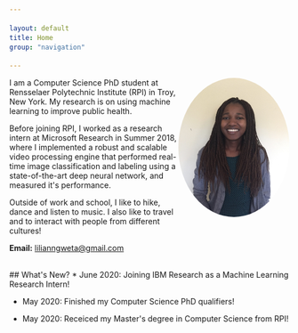 ```yaml
---

layout: default
title: Home
group: "navigation"

---
```


<style>
img {
  border-radius: 50%;
}
</style>

<img style="float: right;" src="picture.jpg" height="250px" width="200px">


I am a Computer Science PhD student at Rensselaer Polytechnic Institute (RPI) in Troy, New York. My research is on using machine learning to improve public health. 

Before joining RPI, I worked as a research intern at Microsoft Research in Summer 2018, where I implemented a robust and scalable video processing engine that performed real-time image classification and labeling using a state-of-the-art deep neural network, and measured it's performance. 

Outside of work and school, I like to hike, dance and listen to music. I also like to travel and to interact with people from different cultures! 

<b>Email:</b> lilianngweta@gmail.com


<br>
## What's New? 
* June 2020: Joining IBM Research as a Machine Learning Research Intern!

* May 2020: Finished my Computer Science PhD qualifiers!

* May 2020: Receiced my Master's degree in Computer Science from RPI!

